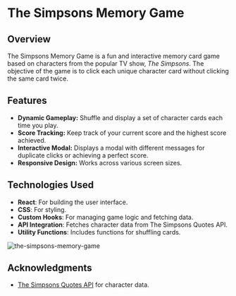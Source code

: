 # The Simpsons Memory Game

## Overview

The Simpsons Memory Game is a fun and interactive memory card game based on characters from the popular TV show, _The Simpsons_. The objective of the game is to click each unique character card without clicking the same card twice.

## Features

- **Dynamic Gameplay:** Shuffle and display a set of character cards each time you play.
- **Score Tracking:** Keep track of your current score and the highest score achieved.
- **Interactive Modal:** Displays a modal with different messages for duplicate clicks or achieving a perfect score.
- **Responsive Design:** Works across various screen sizes.

## Technologies Used

- **React**: For building the user interface.
- **CSS**: For styling.
- **Custom Hooks**: For managing game logic and fetching data.
- **API Integration**: Fetches character data from The Simpsons Quotes API.
- **Utility Functions**: Includes functions for shuffling cards.

![the-simpsons-memory-game](https://github.com/user-attachments/assets/fd4d5112-4f14-46c5-9d84-a19100e55143)

## Acknowledgments

- [The Simpsons Quotes API](https://thesimpsonsquoteapi.glitch.me/) for character data.
